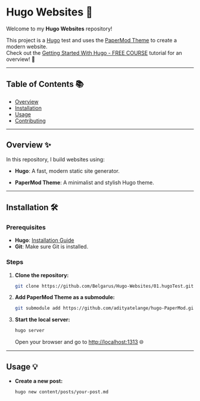 # Hugo Websites 🚀  

Welcome to my **Hugo Websites** repository!  

This project is a [Hugo](https://gohugo.io/) test and uses the [PaperMod Theme](https://github.com/adityatelange/hugo-PaperMod) to create a modern website.  
Check out the [Getting Started With Hugo - FREE COURSE](https://www.youtube.com/watch?v=hjD9jTi_DQ4) tutorial for an overview! 🎥  

---

## Table of Contents 📚  

- [Overview](#overview-✨)  
- [Installation](#installation-🛠️)  
- [Usage](#usage-💡)  
- [Contributing](#contributing-🤝)  

---

## Overview ✨  

In this repository, I build websites using:  

- **Hugo**: A fast, modern static site generator.  

- **PaperMod Theme**: A minimalist and stylish Hugo theme.  

---

## Installation 🛠️  

### Prerequisites  

- **Hugo**: [Installation Guide](https://gohugo.io/getting-started/installing/)  
- **Git**: Make sure Git is installed.  

### Steps  

1. **Clone the repository:**  

   ```bash
   git clone https://github.com/Belgarus/Hugo-Websites/01.hugoTest.git
   ```  

2. **Add PaperMod Theme as a submodule:**  

   ```bash
   git submodule add https://github.com/adityatelange/hugo-PaperMod.git themes/PaperMod
   ```  

3. **Start the local server:**  

   ```bash
   hugo server
   ```  

   Open your browser and go to [http://localhost:1313](http://localhost:1313) 🌐  

---

## Usage 💡  

- **Create a new post:**  

   ```bash
   hugo new content/posts/your-post.md
   ```  
